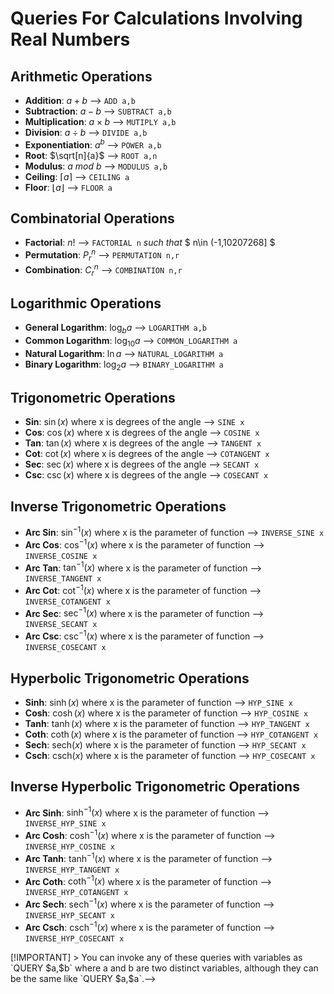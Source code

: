 # Queries For Calculations Involving Real Numbers
## Arithmetic Operations
 - **Addition**: $a+b$ --> `ADD a,b`
 - **Subtraction**: $a-b$ --> `SUBTRACT a,b`
 - **Multiplication**: $a\times b$ --> `MUTIPLY a,b`
 - **Division**: $a÷b$ --> `DIVIDE a,b`
 - **Exponentiation**: $a^b$ --> `POWER a,b`
 - **Root**: $\sqrt[n]{a}$ --> `ROOT a,n`
 - **Modulus**: $a \ mod\ b$ --> `MODULUS a,b`
 - **Ceiling**: $\lceil a \rceil$ --> `CEILING a`
 - **Floor**: $\lfloor a \rfloor$ --> `FLOOR a`
## Combinatorial Operations
 - **Factorial**:   $n!$ --> `FACTORIAL n` *such that* $ n\in (-1,10207268] $
 - **Permutation**: $P^n_r$ --> `PERMUTATION n,r`
 - **Combination**: $C^n_r$ --> `COMBINATION n,r`
## Logarithmic Operations
 - **General Logarithm**: $\log_b{a}$ --> `LOGARITHM a,b`
 - **Common Logarithm**: $\log_{10}{a}$ --> `COMMON_LOGARITHM a`
 - **Natural Logarithm**: $\ln{a}$ --> `NATURAL_LOGARITHM a`
 - **Binary Logarithm**: $\log_2{a}$ --> `BINARY_LOGARITHM a`
## Trigonometric Operations
  - **Sin**: $\sin(x)$ where x is degrees of the angle --> `SINE x`
  - **Cos**: $\cos(x)$ where x is degrees of the angle --> `COSINE x`
  - **Tan**: $\tan(x)$ where x is degrees of the angle --> `TANGENT x`
  - **Cot**: $\cot(x)$ where x is degrees of the angle --> `COTANGENT x`
  - **Sec**: $\sec(x)$ where x is degrees of the angle --> `SECANT x`
  - **Csc**: $\csc(x)$ where x is degrees of the angle --> `COSECANT x`
## Inverse Trigonometric Operations
   - **Arc Sin**: $\sin^{-1}(x)$ where x is the parameter of function --> `INVERSE_SINE x`
   - **Arc Cos**: $\cos^{-1}(x)$ where x is the parameter of function --> `INVERSE_COSINE x`
   - **Arc Tan**: $\tan^{-1}(x)$ where x is the parameter of function --> `INVERSE_TANGENT x`
   - **Arc Cot**: $\cot^{-1}(x)$ where x is the parameter of function --> `INVERSE_COTANGENT x`
   - **Arc Sec**: $\sec^{-1}(x)$ where x is the parameter of function --> `INVERSE_SECANT x`
   - **Arc Csc**: $\csc^{-1}(x)$ where x is the parameter of function --> `INVERSE_COSECANT x`
## Hyperbolic Trigonometric Operations
   - **Sinh**: $\sinh(x)$ where x is the parameter of function --> `HYP_SINE x`   
   - **Cosh**: $\cosh(x)$ where x is the parameter of function --> `HYP_COSINE x`   
   - **Tanh**: $\tanh(x)$ where x is the parameter of function --> `HYP_TANGENT x`   
   - **Coth**: $\coth(x)$ where x is the parameter of function --> `HYP_COTANGENT x`   
   - **Sech**: $\text{sech}(x)$ where x is the parameter of function --> `HYP_SECANT x`   
   - **Csch**: $\text{csch}(x)$ where x is the parameter of function --> `HYP_COSECANT x`   
## Inverse Hyperbolic Trigonometric Operations
   - **Arc Sinh**: $\sinh^{-1}(x)$ where x is the parameter of function --> `INVERSE_HYP_SINE x`   
   - **Arc Cosh**: $\cosh^{-1}(x)$ where x is the parameter of function --> `INVERSE_HYP_COSINE x`   
   - **Arc Tanh**: $\tanh^{-1}(x)$ where x is the parameter of function --> `INVERSE_HYP_TANGENT x`   
   - **Arc Coth**: $\coth^{-1}(x)$ where x is the parameter of function --> `INVERSE_HYP_COTANGENT x`   
   - **Arc Sech**: $\text{sech}^{-1}(x)$ where x is the parameter of function --> `INVERSE_HYP_SECANT x`   
   - **Arc Csch**: $\text{csch}^{-1}(x)$ where x is the parameter of function --> `INVERSE_HYP_COSECANT x`   
 

<!--> [!IMPORTANT]
> You can invoke any of these queries with variables as `QUERY $a,$b` where a and b are two distinct variables, although they can be the same like `QUERY $a,$a`.-->
